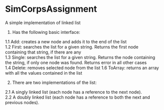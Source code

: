 # SimCorpsAssignment
A simple implementation of linked list

1. Has the following basic interface:

1.1 Add: creates a new node and adds it to the end of the list  
1.2 First: searches the list for a given string. Returns the first node 
containing that string, if there are any  
1.3 Single: searches the list for a given string. Returns the node containing the string, if only one node was found. Returns error in all other cases  
1.4 Delete: removes selected node from the list 
1.6 ToArray: returns an array with all the values contained in the list


2. There are two implementations of the list:

2.1 A singly linked list (each node has a reference to the next node).  
2.2 A doubly linked list (each node has a reference to both the next and previous 
nodes).
